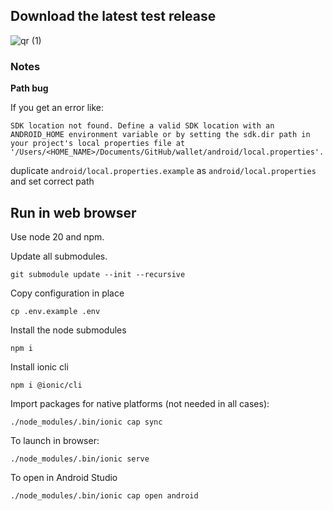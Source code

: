 ## Download the latest test release

![qr (1)](https://github.com/ForkbombEu/wallet/assets/10379/5bf716ee-f74e-48fd-a1d6-0911f00d99d3)

### Notes

**Path bug**

If you get an error like:

```
SDK location not found. Define a valid SDK location with an ANDROID_HOME environment variable or by setting the sdk.dir path in your project's local properties file at '/Users/<HOME_NAME>/Documents/GitHub/wallet/android/local.properties'.
```

duplicate `android/local.properties.example` as `android/local.properties` and set correct path


## Run in web browser

Use node 20 and npm.

Update all submodules.
```
git submodule update --init --recursive
```

Copy configuration in place
```
cp .env.example .env
```

Install the node submodules
```
npm i
```

Install ionic cli

```
npm i @ionic/cli
```

Import packages for native platforms (not needed in all cases):
```
./node_modules/.bin/ionic cap sync
```

To launch in browser: 
```
./node_modules/.bin/ionic serve
```

To open in Android Studio
```
./node_modules/.bin/ionic cap open android
```

